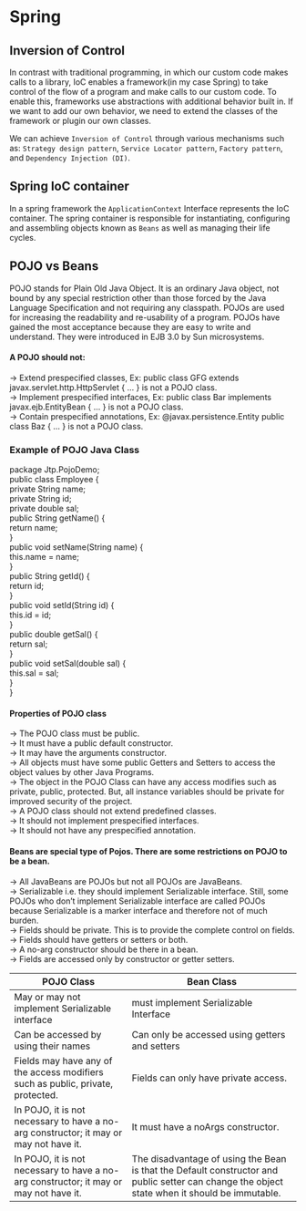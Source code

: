 # Spring
## Inversion of Control
In contrast with traditional programming, in which our custom code makes calls to a library, IoC enables a framework(in my case Spring) to take control of the flow of a program and make calls to our custom code. To enable this, frameworks use abstractions with additional behavior built in. If we want to add our own behavior, we need to extend the classes of the framework or plugin our own classes.

We can achieve `Inversion of Control` through various mechanisms such as: `Strategy design pattern`, `Service Locator pattern`, `Factory pattern`, and `Dependency Injection (DI)`.


## Spring IoC container
In a spring framework the `ApplicationContext` Interface represents the IoC container. The spring container is responsible for instantiating, configuring and assembling objects known as `Beans` as well as managing their life cycles.

## POJO vs Beans
POJO stands for Plain Old Java Object. It is an ordinary Java object, not bound by any special restriction other than those forced by the Java Language Specification and not requiring any classpath. POJOs are used for increasing the readability and re-usability of a program. POJOs have gained the most acceptance because they are easy to write and understand. They were introduced in EJB 3.0 by Sun microsystems.

#### A POJO should not:

-> Extend prespecified classes, Ex: public class GFG extends javax.servlet.http.HttpServlet { … } is not a POJO class.  
-> Implement prespecified interfaces, Ex: public class Bar implements javax.ejb.EntityBean { … } is not a POJO class.  
-> Contain prespecified annotations, Ex: @javax.persistence.Entity public class Baz { … } is not a POJO class.  

### Example of POJO Java Class
package Jtp.PojoDemo;    
public class Employee {    
private String name;    
private String id;   
private double sal;    
public String getName() {   
    return name;  
}  
public void setName(String name) {  
    this.name = name;  
}  
public String getId() {  
    return id;  
}  
public void setId(String id) {  
    this.id = id;  
}  
public double getSal() {  
    return sal;  
}  
public void setSal(double sal) {  
    this.sal = sal;  
}  
}  

#### Properties of POJO class
-> The POJO class must be public.  
-> It must have a public default constructor.  
-> It may have the arguments constructor.  
-> All objects must have some public Getters and Setters to access the object values by other Java Programs.  
-> The object in the POJO Class can have any access modifies such as private, public, protected. But, all instance variables should be private for improved security of the project.  
-> A POJO class should not extend predefined classes.  
-> It should not implement prespecified interfaces.  
-> It should not have any prespecified annotation.  

#### Beans are special type of Pojos. There are some restrictions on POJO to be a bean.

-> All JavaBeans are POJOs but not all POJOs are JavaBeans.  
-> Serializable i.e. they should implement Serializable interface. Still, some POJOs who don’t implement Serializable interface are called POJOs because Serializable is a marker interface and therefore not of much burden.  
-> Fields should be private. This is to provide the complete control on fields.  
-> Fields should have getters or setters or both.  
-> A no-arg constructor should be there in a bean.  
-> Fields are accessed only by constructor or getter setters.  

POJO Class | Bean Class  
----------  | ---------
May or may not implement Serializable interface | must implement Serializable Interface  
Can be accessed by using their names | Can only be accessed using getters and setters  
Fields may have any of the access modifiers such as public, private, protected. | Fields can only have private access.  
In POJO, it is not necessary to have a no-arg constructor; it may or may not have it. | It must have a noArgs constructor.  
In POJO, it is not necessary to have a no-arg constructor; it may or may not have it. | The disadvantage of using the Bean is that the Default constructor and public setter can change the object state when it should be immutable.  
